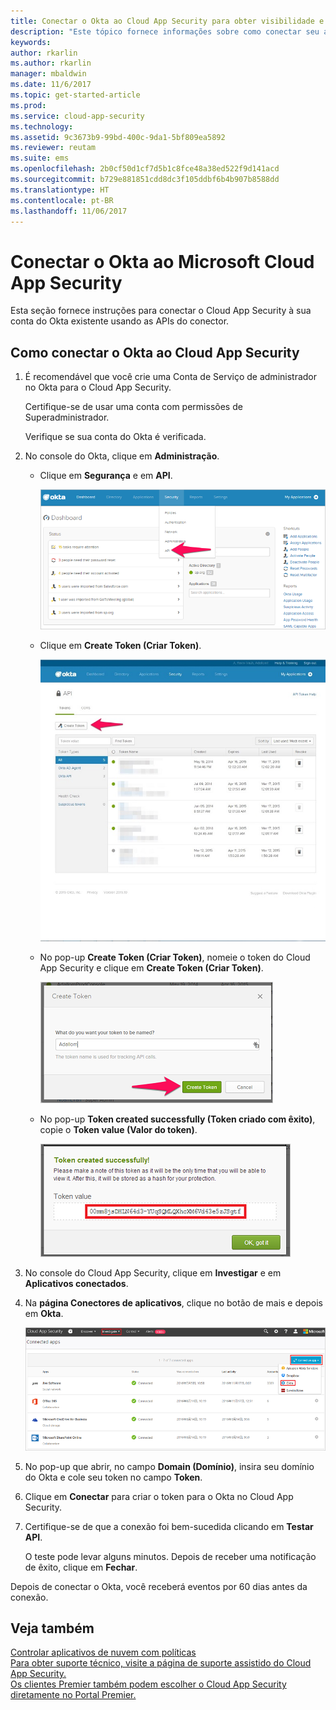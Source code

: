 ```yaml
---
title: Conectar o Okta ao Cloud App Security para obter visibilidade e controle de uso | Microsoft Docs
description: "Este tópico fornece informações sobre como conectar seu aplicativo Okta ao Cloud App Security usando o conector de API."
keywords: 
author: rkarlin
ms.author: rkarlin
manager: mbaldwin
ms.date: 11/6/2017
ms.topic: get-started-article
ms.prod: 
ms.service: cloud-app-security
ms.technology: 
ms.assetid: 9c3673b9-99bd-400c-9da1-5bf809ea5892
ms.reviewer: reutam
ms.suite: ems
ms.openlocfilehash: 2b0cf50d1cf7d5b1c8fce48a38ed522f9d141acd
ms.sourcegitcommit: b729e881851cdd8dc3f105ddbf6b4b907b8588dd
ms.translationtype: HT
ms.contentlocale: pt-BR
ms.lasthandoff: 11/06/2017
---
```

# <a name="connect-okta-to-microsoft-cloud-app-security"></a>Conectar o Okta ao Microsoft Cloud App Security
Esta seção fornece instruções para conectar o Cloud App Security à sua conta do Okta existente usando as APIs do conector.  
  
## <a name="how-to-connect-okta-to-cloud-app-security"></a>Como conectar o Okta ao Cloud App Security  
  
1.  É recomendável que você crie uma Conta de Serviço de administrador no Okta para o Cloud App Security.  
  
     Certifique-se de usar uma conta com permissões de Superadministrador.  
  
     Verifique se sua conta do Okta é verificada.  
  
2.  No console do Okta, clique em **Administração**.  
  
    -   Clique em **Segurança** e em **API**.  
  
         ![API do Okta](./media/okta-api.png "okta api")  
  
    -   Clique em **Create Token (Criar Token)**.  
  
         ![Criar token do Okta](./media/okta-createtoken.jpg "okta createtoken")  
  
    -   No pop-up **Create Token (Criar Token)**, nomeie o token do Cloud App Security e clique em **Create Token (Criar Token)**.  
  
         ![Pop-up do token do Okta](./media/okta-token-popup.png "okta token popup")  
  
    -   No pop-up **Token created successfully (Token criado com êxito)**, copie o **Token value (Valor do token)**.  
  
         ![Valor do token do Okta](./media/okta-token-value.png "okta token value")  
  
3.  No console do Cloud App Security, clique em **Investigar** e em **Aplicativos conectados**.  
  
4.  Na **página Conectores de aplicativos**, clique no botão de mais e depois em **Okta**.  
  
     ![Conectar ao Okta](./media/connect-okta.png "connect okta")  
  
5.  No pop-up que abrir, no campo **Domain (Domínio)**, insira seu domínio do Okta e cole seu token no campo **Token**.  
  
6.  Clique em **Conectar** para criar o token para o Okta no Cloud App Security.  
  
7.  Certifique-se de que a conexão foi bem-sucedida clicando em **Testar API**.  
  
     O teste pode levar alguns minutos. Depois de receber uma notificação de êxito, clique em **Fechar**.  
  
Depois de conectar o Okta, você receberá eventos por 60 dias antes da conexão.
  
## <a name="see-also"></a>Veja também  
[Controlar aplicativos de nuvem com políticas](control-cloud-apps-with-policies.md)   
[Para obter suporte técnico, visite a página de suporte assistido do Cloud App Security.](http://support.microsoft.com/oas/default.aspx?prid=16031)   
[Os clientes Premier também podem escolher o Cloud App Security diretamente no Portal Premier.](https://premier.microsoft.com/)  
  
  